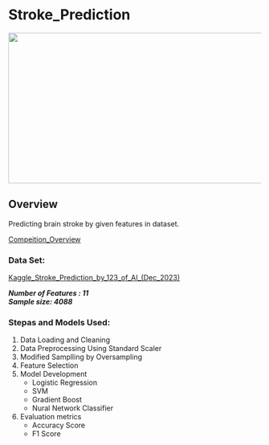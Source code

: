 # Stroke_Prediction


<img src="https://github.com/skp163/Stroke_Prediction/blob/main/Assets/Brain_Stroke.gif" width="800" height="300" />

## Overview
Predicting brain stroke by given features in dataset.

[Compeition_Overview](https://www.kaggle.com/competitions/stroke-prediction-by-123-of-ai-dec-2023/overview)

### Data Set: <br/>
[Kaggle_Stroke_Prediction_by_123_of_AI_(Dec_2023)](https://www.kaggle.com/competitions/stroke-prediction-by-123-of-ai-dec-2023/data)

***Number of Features : 11*** <br/>
***Sample size: 4088***

### Stepas and Models Used:
1. Data Loading and Cleaning
2. Data Preprocessing Using Standard Scaler
3. Modified Samplling by Oversampling
4. Feature Selection
5. Model Development
    - Logistic Regression
    - SVM
    - Gradient Boost
    - Nural Network Classifier
6. Evaluation metrics 
    - Accuracy Score
    - F1 Score
